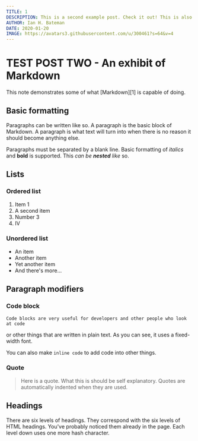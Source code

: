 ```yaml
---
TITLE: 1
DESCRIPTION: This is a second example post. Check it out! This is also a really long description!!
AUTHOR: Ian H. Bateman
DATE: 2020-01-20
IMAGE: https://avatars3.githubusercontent.com/u/300461?s=64&v=4
---
```


# TEST POST TWO - An exhibit of Markdown

This note demonstrates some of what [Markdown][1] is capable of doing.

## Basic formatting

Paragraphs can be written like so. A paragraph is the basic block of Markdown. A
paragraph is what text will turn into when there is no reason it should become
anything else.

Paragraphs must be separated by a blank line. Basic formatting of _italics_ and
**bold** is supported. This _can be **nested** like_ so.

## Lists

### Ordered list

1. Item 1
2. A second item
3. Number 3
4. Ⅳ

### Unordered list

-   An item
-   Another item
-   Yet another item
-   And there's more...

## Paragraph modifiers

### Code block

```
Code blocks are very useful for developers and other people who look at code
```

or other things that are written in plain text. As you can see, it uses a
fixed-width font.

You can also make `inline code` to add code into other things.

### Quote

> Here is a quote. What this is should be self explanatory. Quotes are
> automatically indented when they are used.

## Headings

There are six levels of headings. They correspond with the six levels of HTML
headings. You've probably noticed them already in the page. Each level down uses
one more hash character.
